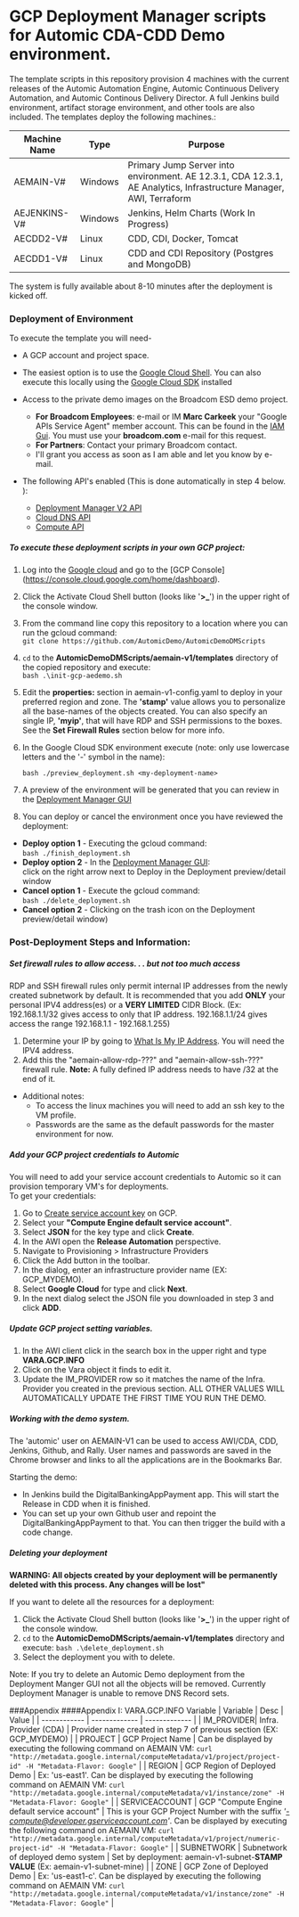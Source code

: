 # GCP Deployment Manager scripts for Automic CDA-CDD Demo environment.
The template scripts in this repository provision 4 machines with the current releases of the Automic Automation Engine, Automic Continuous Delivery Automation, and Automic Continous Delivery Director. A full Jenkins build environment, artifact storage environment, and other tools are also included.
The templates deploy the following machines.:  

| Machine Name | Type | Purpose |
| ---- | ---- | ---- |
| AEMAIN-V# | Windows | Primary Jump Server into environment. AE 12.3.1, CDA 12.3.1, AE Analytics, Infrastructure Manager, AWI, Terraform |
| AEJENKINS-V# | Windows | Jenkins, Helm Charts (Work In Progress) |
| AECDD2-V# | Linux | CDD, CDI, Docker, Tomcat |
| AECDD1-V# | Linux | CDD and CDI Repository (Postgres and MongoDB) |

The system is fully available about 8-10 minutes after the deployment is kicked off.

### Deployment of Environment

To execute the template you will need-
+ A GCP account and project space.
+ The easiest option is to use the [Google Cloud Shell](https://cloud.google.com/shell/docs/). You can also execute this locally using the [Google Cloud SDK](https://cloud.google.com/sdk/docs/) installed
+ Access to the private demo images on the Broadcom ESD demo project.

  - **For Broadcom Employees**: e-mail or IM **Marc Carkeek** your "Google APIs Service Agent" member account. This can be found in the [IAM Gui](https://console.cloud.google.com/iam-admin/iam). You must use your **broadcom.com** e-mail for this request.
  - **For Partners**: Contact your primary Broadcom contact.
  - I'll grant you access as soon as I am able and let you know by e-mail.
+ The following API's enabled (This is done automatically in step 4 below. ):
  - [Deployment Manager V2 API](https://console.cloud.google.com/apis/library/deploymentmanager.googleapis.com?q=deploy)
  - [Cloud DNS API](https://console.cloud.google.com/apis/library/dns.googleapis.com?q=cloud%20dns)
  - [Compute API](https://console.cloud.google.com/apis/library/compute.googleapis.com?q=compute)

##### To execute these deployment scripts in your own GCP project:

1. Log into the [Google cloud](https://cloud.google.com/) and go to the [GCP Console] (https://console.cloud.google.com/home/dashboard).

2. Click the Activate Cloud Shell button (looks like '**>\_**') in the upper right of the console window.

3. From the command line copy this repository to a location where you can run the gcloud command:  
   `git clone https://github.com/AutomicDemo/AutomicDemoDMScripts`

4. `cd` to the **AutomicDemoDMScripts/aemain-v1/templates** directory of the copied repository and execute:  
   `bash .\init-gcp-aedemo.sh`

5. Edit the **properties:** section in aemain-v1-config.yaml to deploy in your preferred region and zone. The **'stamp'** value allows you to personalize all the base-names of the objects created. You can also specify an single IP, **'myip'**, that will have RDP and SSH permissions to the boxes. See the **Set Firewall Rules** section below for more info.  

6. In the Google Cloud SDK environment execute (note: only use lowercase letters and the '-' symbol in the name):  

   `bash ./preview_deployment.sh <my-deployment-name>`

7. A preview of the environment will be generated that you can review in the [Deployment Manager GUI](https://console.cloud.google.com/dm/deployments)

8. You can deploy or cancel the environment once you have reviewed the deployment:  
  * **Deploy option 1** - Executing the gcloud command:  
     `bash ./finish_deployment.sh`
  * **Deploy option 2** - In the [Deployment Manager GUI](https://console.cloud.google.com/dm/deployments):  
    click on the right arrow next to Deploy in the Deployment preview/detail window
  * **Cancel option 1** - Execute the gcloud command:  
     `bash ./delete_deployment.sh`
  * **Cancel option 2** - Clicking on the trash icon on the Deployment preview/detail window)

### Post-Deployment Steps and Information:

##### Set firewall rules to allow access. . . but not too much access
RDP and SSH firewall rules only permit internal IP addresses from the newly created subnetwork by default. It is recommended that you add **ONLY** your personal IPV4 address(es) or a **VERY LIMITED** CIDR Block. (Ex: 192.168.1.1/32 gives access to only that IP address. 192.168.1.1/24 gives access the range 192.168.1.1 - 192.168.1.255)
1. Determine your IP by going to [What Is My IP Address](https://whatismyipaddress.com/). You will need the IPV4 address.
2. Add this the "aemain-allow-rdp-???" and "aemain-allow-ssh-???" firewall rule. **Note:** A fully defined IP address needs to have /32 at the end of it.  

- Additional notes:  
   - To access the linux machines you will need to add an ssh key to the VM profile.  
   - Passwords are the same as the default passwords for the master environment for now.  

##### Add your GCP project credentials to Automic
You will need to add your service account credentials to Automic so it can provision temporary VM's for deployments.  
To get your credentials:  
1. Go to [Create service account key](https://console.cloud.google.com/apis/credentials/serviceaccountkey) on GCP.  
2. Select your **"Compute Engine default service account"**.  
3. Select **JSON** for the key type and click **Create**.
4. In the AWI open the **Release Automation** perspective.  
5. Navigate to Provisioning > Infrastructure Providers
6. Click the Add button in the toolbar.
7. In the dialog, enter an infrastructure provider name (EX: GCP_MYDEMO).
8. Select **Google Cloud** for type and click **Next**.  
9. In the next dialog select the JSON file you downloaded in step 3 and click **ADD**.

##### Update GCP project setting variables.
1. In the AWI client click in the search box in the upper right and type **VARA.GCP.INFO**
2. Click on the Vara object it finds to edit it.
3. Update the IM_PROVIDER row so it matches the name of the Infra. Provider you created in the previous section. ALL OTHER VALUES WILL AUTOMATICALLY UPDATE THE FIRST TIME YOU RUN THE DEMO.   

##### Working with the demo system.

The 'automic' user on AEMAIN-V1 can be used to access AWI/CDA, CDD, Jenkins, Github, and Rally. User names and passwords are saved in the Chrome browser and links to all the applications are in the Bookmarks Bar.

Starting the demo:  
- In Jenkins build the DigitalBankingAppPayment app. This will start the Release in CDD when it is finished.
- You can set up your own Github user and repoint the DigitalBankingAppPayment to that. You can then trigger the build with a code change.

##### Deleting your deployment

**WARNING: All objects created by your deployment will be permanently deleted with this process. Any changes will be lost"**

If you want to delete all the resources for a deployment:  
1. Click the Activate Cloud Shell button (looks like '**>\_**') in the upper right of the console window.
2. `cd` to the **AutomicDemoDMScripts/aemain-v1/templates** directory and execute:
    `bash .\delete_deployment.sh`
3. Select the deployment you with to delete.

Note: If you try to delete an Automic Demo deployment from the Deployment Manger GUI not all the objects will be removed. Currently Deployment Manager is unable to remove DNS Record sets.

###Appendix
####Appendix I: VARA.GCP.INFO Variable
| Variable | Desc | Value |
| ------------ | ------------- | ------------- |
| IM_PROVIDER| Infra. Provider (CDA) | Provider name created in step 7 of previous section (EX: GCP_MYDEMO) |
| PROJECT | GCP Project Name | Can be displayed by executing the following command on AEMAIN VM:  `curl "http://metadata.google.internal/computeMetadata/v1/project/project-id" -H "Metadata-Flavor: Google"` |
| REGION | GCP Region of Deployed Demo | Ex: 'us-east1'. Can be displayed by executing the following command on AEMAIN VM:  `curl "http://metadata.google.internal/computeMetadata/v1/instance/zone" -H "Metadata-Flavor: Google"` |
| SERVICEACCOUNT | GCP "Compute Engine default service account" | This is your GCP Project Number with the suffix *'-compute@developer.gserviceaccount.com'*. Can be displayed by executing the following command on AEMAIN VM:  `curl "http://metadata.google.internal/computeMetadata/v1/project/numeric-project-id" -H "Metadata-Flavor: Google"` |
| SUBNETWORK | Subnetwork of deployed demo system | Set by deployment: aemain-v1-subnet-**STAMP VALUE** (Ex: aemain-v1-subnet-mine) |
| ZONE | GCP Zone of Deployed Demo | Ex: 'us-east1-c'. Can be displayed by executing the following command on AEMAIN VM:  `curl "http://metadata.google.internal/computeMetadata/v1/instance/zone" -H "Metadata-Flavor: Google"` |
